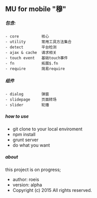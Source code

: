 ## MU for mobile "穆"

##### 包含:

    - core          核心
    - utility       常用工具方法集合
    - detect        平台检测
    - ajax & cache  请求相关
    - touch event   基础touch事件
    - fn            拓展$.fn
    - require       简易require

##### 组件

    - dialog        弹窗
    - slidepage     页面转场
    - slider        轮播


##### how to use
- git clone to your local enviroment
- npm install
- grunt server
- do what you want

##### about
this project is on progress;
- author: roeis
- version: alpha
- Copyright (c) 2015 All rights reserved.

